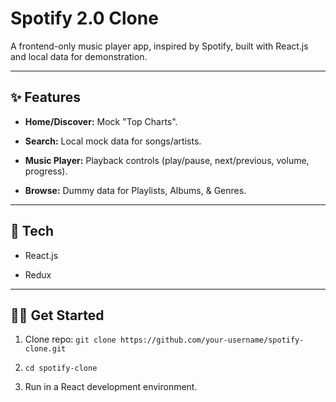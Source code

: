 # Spotify 2.0 Clone

A frontend-only music player app, inspired by Spotify, built with React.js and local data for demonstration.

---

## ✨ Features

* **Home/Discover:** Mock "Top Charts".

* **Search:** Local mock data for songs/artists.

* **Music Player:** Playback controls (play/pause, next/previous, volume, progress).

* **Browse:** Dummy data for Playlists, Albums, & Genres.

---

## 🚀 Tech

* React.js

* Redux

---

## 🏃‍♀️ Get Started

1. Clone repo: `git clone https://github.com/your-username/spotify-clone.git`

2. `cd spotify-clone`

3. Run in a React development environment.


